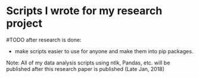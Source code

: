 # Scripts I wrote for my research project
#TODO after research is done:
- make scripts easier to use for anyone and make them into pip packages.

Note: All of my data analysis scripts using ntlk, Pandas, etc. will be published after this research paper is published (Late Jan, 2018)
